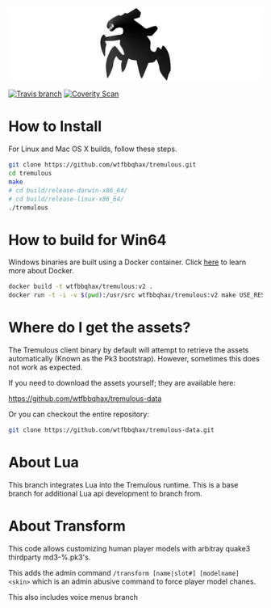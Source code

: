 ![Wtfbbqhax/Tremulous/tremulous-banner.jpg](misc/tremulous-banner.jpg)

[![Travis branch](https://travis-ci.org/wtfbbqhax/tremulous.svg?branch=lua)](https://travis-ci.org/wtfbbqhax/tremulous)
[![Coverity Scan](https://img.shields.io/coverity/scan/9866.svg?maxAge=3600)](https://scan.coverity.com/projects/wtfbbqhax-tremulous)

# How to Install

For Linux and Mac OS X builds, follow these steps.

```bash
git clone https://github.com/wtfbbqhax/tremulous.git
cd tremulous
make
# cd build/release-darwin-x86_64/
# cd build/release-linux-x86_64/
./tremulous
```

# How to build for Win64

Windows binaries are built using a Docker container.
Click [here](https://www.docker.com/) to learn more about Docker.

```bash
docker build -t wtfbbqhax/tremulous:v2 .
docker run -t -i -v $(pwd):/usr/src wtfbbqhax/tremulous:v2 make USE_RESTCLIENT=1 USE_INTERNAL_LUA=1 PLATFORM=mingw32
```

# Where do I get the assets?

The Tremulous client binary by default will attempt to retrieve the assets automatically (Known as the Pk3 bootstrap).
However, sometimes this does not work as expected.

If you need to download the assets yourself; they are available here:

https://github.com/wtfbbqhax/tremulous-data

Or you can checkout the entire repository:

```bash
git clone https://github.com/wtfbbqhax/tremulous-data.git
```

# About Lua

This branch integrates Lua into the Tremulous runtime. This is a base branch for additional Lua api development to branch from.

# About Transform

This code allows customizing human player models with arbitray quake3 thirdparty md3-%.pk3's.

This adds the admin command `/transform [name|slot#] [modelname] <skin>` which is an admin abusive command to
force player model chanes.

This also includes voice menus branch
